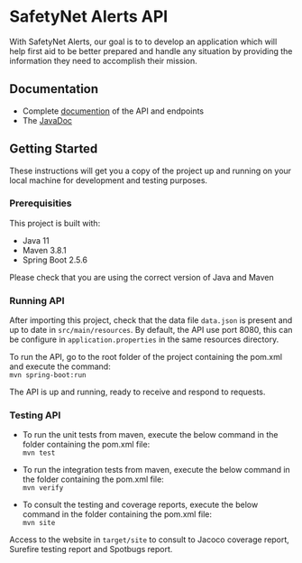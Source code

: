 # SafetyNet Alerts API
With SafetyNet Alerts, our goal is to to develop an application which will help first aid to be better prepared and handle any situation by providing the information they need to accomplish their mission.

## Documentation

- Complete [documention](https://gardetg.github.io/SafetyNet_Alerts/API/) of the API and endpoints
- The [JavaDoc](https://gardetg.github.io/SafetyNet_Alerts)

## Getting Started

These instructions will get you a copy of the project up and running on your local machine for development and testing purposes.

### Prerequisities

This project is built with:

- Java 11
- Maven 3.8.1
- Spring Boot 2.5.6

Please check that you are using the correct version of Java and Maven

### Running API

After importing this project, check that the data file `data.json` is present and up to date in `src/main/resources`. By default, the API use port 8080, this can be configure in `application.properties` in the same resources directory.

To run the API, go to the root folder of the project containing the pom.xml and execute the command:  
`mvn spring-boot:run`

The API is up and running, ready to receive and respond to requests.

### Testing API

- To run the unit tests from maven, execute the below command in the folder containing the pom.xml file:  
`mvn test`

- To run the integration tests from maven, execute the below command in the folder containing the pom.xml file:  
`mvn verify`

- To consult the testing and coverage reports, execute the below command in the folder containing the pom.xml file:  
`mvn site`

Access to the website in `target/site` to consult to Jacoco coverage report, Surefire testing report and Spotbugs report.
